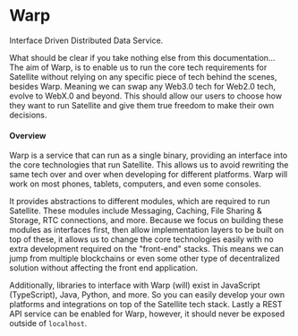 # Warp

Interface Driven Distributed Data Service.

What should be clear if you take nothing else from this documentation... The aim of Warp, is to enable us to run the core tech requirements for Satellite without relying on any specific piece of tech behind the scenes, besides Warp. Meaning we can swap any Web3.0 tech for Web2.0 tech, evolve to WebX.0 and beyond. This should allow our users to choose how they want to run Satellite and give them true freedom to make their own decisions.

#### Overview

Warp is a service that can run as a single binary, providing an interface into the core technologies that run Satellite. This allows us to avoid rewriting the same tech over and over when developing for different platforms. Warp will work on most phones, tablets, computers, and even some consoles. 

It provides abstractions to different modules, which are required to run Satellite. These modules include Messaging, 
Caching, File Sharing & Storage, RTC connections, and more. Because we focus on building these modules as interfaces first, then allow implementation layers to be built on top of these, it allows us to change the core technologies easily with no extra development required on the "front-end" stacks. This means we can jump from multiple blockchains or even some other type of decentralized solution without affecting the front end application.

Additionally, libraries to interface with Warp (will) exist in JavaScript (TypeScript), Java, Python, and more. So you can easily develop your own platforms and integrations on top of the Satellite tech stack. Lastly a REST API service can be enabled for Warp, however, it should never be exposed outside of `localhost`.
